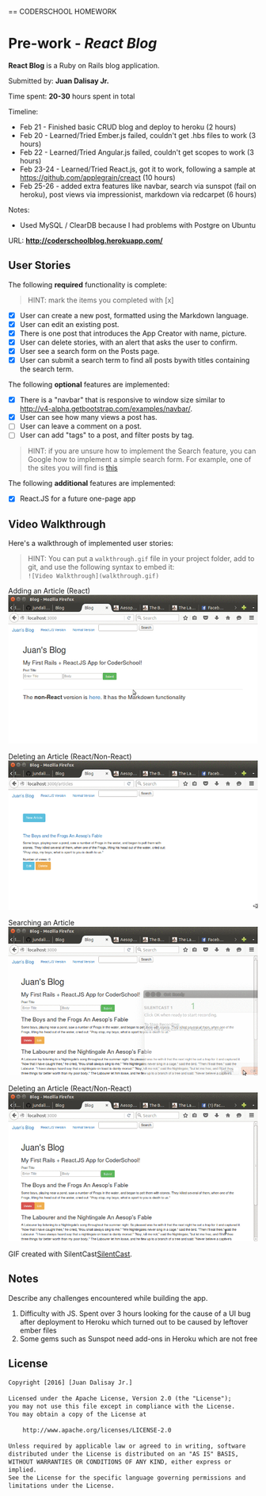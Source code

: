 == CODERSCHOOL HOMEWORK

# Pre-work - *React Blog*

**React Blog** is a Ruby on Rails blog application.

Submitted by: **Juan Dalisay Jr.**

Time spent: **20-30** hours spent in total

Timeline:

* Feb 21 - Finished basic CRUD blog and deploy to heroku (2 hours)
* Feb 20 - Learned/Tried Ember.js failed, couldn't get .hbs files to work (3 hours)
* Feb 22 - Learned/Tried Angular.js failed, couldn't get scopes to work (3 hours)
* Feb 23-24 - Learned/Tried React.js, got it to work, following a sample at https://github.com/applegrain/creact (10 hours)
* Feb 25-26 - added extra features like navbar, search via sunspot (fail on heroku), post views via impressionist, markdown via redcarpet (6 hours)

Notes:
* Used MySQL / ClearDB because I had problems with Postgre on Ubuntu

URL: **http://coderschoolblog.herokuapp.com/**

## User Stories

The following **required** functionality is complete:

> HINT: mark the items you completed with [x]

* [X] User can create a new post, formatted using the Markdown language.
* [X] User can edit an existing post.
* [X] There is one post that introduces the App Creator with name, picture.
* [X] User can delete stories, with an alert that asks the user to confirm.
* [X] User see a search form on the Posts page.
* [X] User can submit a search term to find all posts bywith titles containing the search term.

The following **optional** features are implemented:
* [X] There is a "navbar" that is responsive to window size similar to http://v4-alpha.getbootstrap.com/examples/navbar/.
* [X] User can see how many views a post has. 
* [ ] User can leave a comment on a post.
* [ ] User can add "tags" to a post, and filter posts by tag. 

> HINT: if you are unsure how to implement the Search feature, you can Google how to implement a simple search form. For example, one of the sites you will find is [this](http://www.jorgecoca.com/buils-search-form-ruby-rails/)

The following **additional** features are implemented:

- [X] React.JS for a future one-page app

## Video Walkthrough 

Here's a walkthrough of implemented user stories:

> HINT: You can put a `walkthrough.gif` file in your project folder, add to git, and use the following syntax to embed it:  
> `![Video Walkthrough](walkthrough.gif)` 
> 

Adding an Article (React)
![React-Add](/react.gif)

Deleting an Article (React/Non-React)
![NonReact-Add](/nonreact.gif)

Searching an Article
![Search](/search.gif)

Deleting an Article (React/Non-React)
![Delete](/delete.gif)

GIF created with SilentCast[SilentCast](https://github.com/colinkeenan/silentcast).

## Notes

Describe any challenges encountered while building the app.

1. Difficulty with JS. Spent over 3 hours looking for the cause of a UI bug after deployment to Heroku which turned out to be caused by leftover ember files
2. Some gems such as Sunspot need add-ons in Heroku which are not free


## License

    Copyright [2016] [Juan Dalisay Jr.]

    Licensed under the Apache License, Version 2.0 (the "License");
    you may not use this file except in compliance with the License.
    You may obtain a copy of the License at

        http://www.apache.org/licenses/LICENSE-2.0

    Unless required by applicable law or agreed to in writing, software
    distributed under the License is distributed on an "AS IS" BASIS,
    WITHOUT WARRANTIES OR CONDITIONS OF ANY KIND, either express or implied.
    See the License for the specific language governing permissions and
    limitations under the License.
